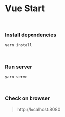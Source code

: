 # Vue Start
<br>

### Install dependencies
```
yarn install
```
<br>

### Run server
```
yarn serve
```
<br>

### Check on browser
> http://localhost:8080
<br>